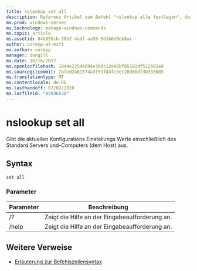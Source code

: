```yaml
---
title: nslookup set all
description: Referenz Artikel zum Befehl "nslookup alle festlegen", der die aktuellen Konfigurations Einstellungs Werte ausgibt.
ms.prod: windows-server
ms.technology: manage-windows-commands
ms.topic: article
ms.assetid: 04b695cb-38b2-4adf-aa55-9d1b628eb8ac
author: coreyp-at-msft
ms.author: coreyp
manager: dongill
ms.date: 10/16/2017
ms.openlocfilehash: 1844e2254a694e39dc12e66bf65182df512601e8
ms.sourcegitcommit: 2afed2461574a3f53f84fc9ec28d86df3b335685
ms.translationtype: MT
ms.contentlocale: de-DE
ms.lasthandoff: 07/02/2020
ms.locfileid: "85936538"
---
```

# <a name="nslookup-set-all"></a>nslookup set all

Gibt die aktuellen Konfigurations Einstellungs Werte einschließlich des Standard Servers und-Computers (dem Host) aus.

## <a name="syntax"></a>Syntax

```
set all
```

### <a name="parameters"></a>Parameter

| Parameter | Beschreibung |
| --------- | ----------- |
| /? | Zeigt die Hilfe an der Eingabeaufforderung an. |
| /help | Zeigt die Hilfe an der Eingabeaufforderung an. |

## <a name="additional-references"></a>Weitere Verweise

- [Erläuterung zur Befehlszeilensyntax](command-line-syntax-key.md)
